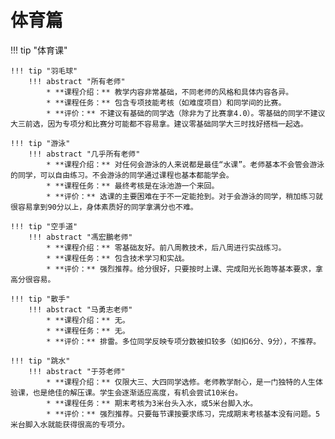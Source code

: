 # 体育篇

!!! tip "体育课"

    !!! tip "羽毛球"
        !!! abstract "所有老师"
            * **课程介绍：** 教学内容非常基础，不同老师的风格和具体内容各异。
            * **课程任务：** 包含专项技能考核（如难度项目）和同学间的比赛。
            * **评价：** 不建议有基础的同学选（除非为了比赛拿4.0）。零基础的同学不建议大三前选，因为专项分和比赛分可能都不容易拿。建议零基础同学大三时找好搭档一起选。

    !!! tip "游泳"
        !!! abstract "几乎所有老师"
            * **课程介绍：** 对任何会游泳的人来说都是最佳“水课”。老师基本不会管会游泳的同学，可以自由练习。不会游泳的同学通过课程也基本都能学会。
            * **课程任务：** 最终考核是在泳池游一个来回。
            * **评价：** 选课的主要困难在于不一定能抢到。对于会游泳的同学，稍加练习就很容易拿到90分以上，身体素质好的同学拿满分也不难。

    !!! tip "空手道"
        !!! abstract "馮宏鵬老师"
            * **课程介绍：** 零基础友好。前八周教技术，后八周进行实战练习。
            * **课程任务：** 包含技术学习和实战。
            * **评价：** 强烈推荐。给分很好，只要按时上课、完成阳光长跑等基本要求，拿高分很容易。

    !!! tip "散手"
        !!! abstract "马勇志老师"
            * **课程介绍：** 无。
            * **课程任务：** 无。
            * **评价：** 排雷。多位同学反映专项分数被扣较多（如扣6分、9分），不推荐。

    !!! tip "跳水"
        !!! abstract "于芬老师"
            * **课程介绍：** 仅限大三、大四同学选修。老师教学耐心，是一门独特的人生体验课，也是绝佳的解压课。学生会逐渐适应高度，有机会尝试10米台。
            * **课程任务：** 期末考核为3米台头入水，或5米台脚入水。
            * **评价：** 强烈推荐。只要每节课按要求练习，完成期末考核基本没有问题。5米台脚入水就能获得很高的专项分。
